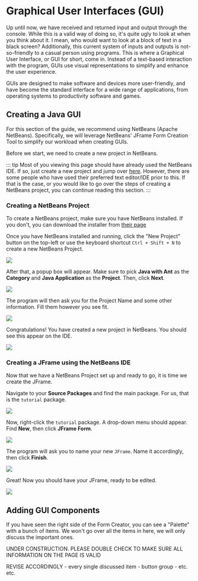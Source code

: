 # Graphical User Interfaces (GUI)

Up until now, we have received and returned input and output through the console. While this is a valid way of doing so, it's quite ugly to look at when you think about it. I mean, who would want to look at a block of text in a black screen? Additionally, this current system of inputs and outputs is not-so-friendly to a casual person using programs. This is where a Graphical User Interface, or GUI for short, come in. Instead of a text-based interaction with the program, GUIs use visual representations to simplify and enhance the user experience.

GUIs are designed to make software and devices more user-friendly, and have become the standard interface for a wide range of applications, from operating systems to productivity software and games.

## Creating a Java GUI

For this section of the guide, we recommend using NetBeans (Apache NetBeans). Specifically, we will leverage NetBeans' JFrame Form Creation Tool to simplify our workload when creating GUIs.

Before we start, we need to create a new project in NetBeans.

::: tip
Most of you viewing this page should have already used the NetBeans IDE. If so, just create a new project and jump over [here](#creating-a-jframe-using-the-netbeans-ide). However, there are some people who have used their preferred text editor/IDE prior to this. If that is the case, or you would like to go over the steps of creating a NetBeans project, you can continue reading this section.
:::

### Creating a NetBeans Project

To create a NetBeans project, make sure you have NetBeans installed. If you don't, you can download the installer from [their page](https://netbeans.apache.org/front/main/download/)

Once you have NetBeans installed and running, click the "New Project" button on the top-left or use the keyboard shortcut `Ctrl + Shift + N` to create a new NetBeans Project.

<img src="./media/netbeans_proj_step1.png">

After that, a popup box will appear. Make sure to pick **Java with Ant** as the **Category** and **Java Application** as the **Project**. Then, click **Next**.

<img src="./media/netbeans_proj_step2.png">

The program will then ask you for the Project Name and some other information. Fill them however you see fit. 

<img src="./media/netbeans_proj_step3.png">

Congratulations! You have created a new project in NetBeans. You should see this appear on the IDE.

<img src="./media/netbeans_proj_step4.png">

### Creating a JFrame using the NetBeans IDE

Now that we have a NetBeans Project set up and ready to go, it is time we create the JFrame.

Navigate to your **Source Packages** and find the main package. For us, that is the `tutorial` package. 

<img src="./media/netbeans_jframe_step1.png">

Now, right-click the `tutorial` package. A drop-down menu should appear. Find **New**, then click **JFrame Form**.

<img src="./media/netbeans_jframe_step2.png">

The program will ask you to name your new `JFrame`. Name it accordingly, then click **Finish**.

<img src="./media/netbeans_jframe_step3.png">

Great! Now you should have your JFrame, ready to be edited.

<img src="./media/netbeans_jframe_step4.png">

## Adding GUI Components

If you have seen the right side of the Form Creator, you can see a "Palette" with a bunch of items. We won't go over all the items in here, we will only discuss the important ones.

UNDER CONSTRUCTION. PLEASE DOUBLE CHECK TO MAKE SURE ALL INFORMATION ON THE PAGE IS VALID

REVISE ACCORDINGLY
	- every single discussed item
	- button group
	- etc. etc.